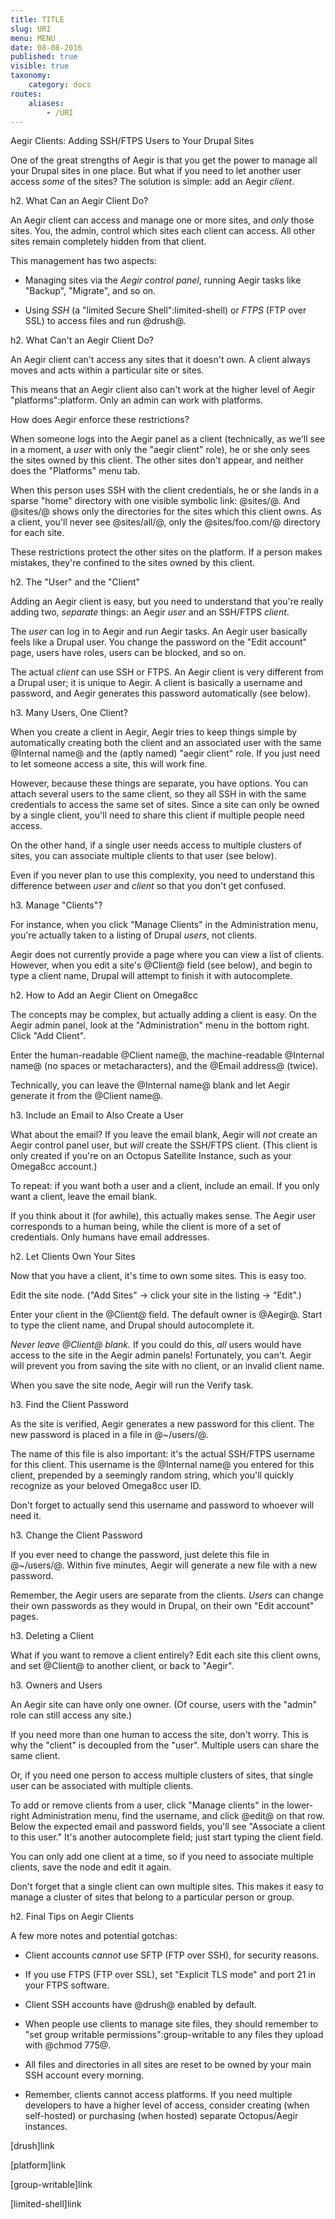 ```yaml
---
title: TITLE
slug: URI
menu: MENU
date: 08-08-2016
published: true
visible: true
taxonomy:
    category: docs
routes:
    aliases:
        - /URI
---
```


Aegir Clients: Adding SSH/FTPS Users to Your Drupal Sites

One of the great strengths of Aegir is that you get the power to
manage all your Drupal sites in one place. But what if you need to let
another user access _some_ of the sites? The solution is simple: add
an Aegir *client*.

h2. What Can an Aegir Client Do?

An Aegir client can access and manage one or more sites, and _only_
those sites. You, the admin, control which sites each client can
access. All other sites remain completely hidden from that client.

This management has two aspects:

* Managing sites via the *Aegir control panel*, running
Aegir tasks like "Backup", "Migrate", and so on.

* Using *SSH* (a "limited Secure Shell":limited-shell) or *FTPS* (FTP over SSL) to
  access files and run @drush@.

h2. What Can't an Aegir Client Do?

An Aegir client can't access any sites that it doesn't own. A client
always moves and acts within a particular site or sites.

This means that an Aegir client also can't work at the higher level of
Aegir "platforms":platform. Only an admin can work with platforms.

How does Aegir enforce these restrictions?

When someone logs into the Aegir panel as a client (technically, as
we'll see in a moment, a _user_ with only the "aegir client" role), he
or she only sees the sites owned by this client. The other sites don't
appear, and neither does the "Platforms" menu tab.

When this person uses SSH with the client credentials, he or she lands
in a sparse "home" directory with one visible symbolic link: @sites/@.
And @sites/@ shows only the directories for the sites which this
client owns. As a client, you'll never see @sites/all/@, only the
@sites/foo.com/@ directory for each site.

These restrictions protect the other sites on the platform. If a
person makes mistakes, they're confined to the sites owned by this
client.

h2. The "User" and the "Client"

Adding an Aegir client is easy, but you need to understand that you're
really adding two, _separate_ things: an Aegir _user_ and an SSH/FTPS
_client_.

The _user_ can log in to Aegir and run Aegir tasks. An Aegir user
basically feels like a Drupal user. You change the password on the
"Edit account" page, users have roles, users can be blocked, and so
on.

The actual _client_ can use SSH or FTPS. An Aegir client is very
different from a Drupal user; it is unique to Aegir. A client is
basically a username and password, and Aegir generates this password
automatically (see below).

h3. Many Users, One Client?

When you create a client in Aegir, Aegir tries to keep things simple
by automatically creating both the client and an associated user with
the same @Internal name@ and the (aptly named) "aegir client" role. If
you just need to let someone access a site, this will work fine.

However, because these things are separate, you have options. You can
attach several users to the same client, so they all SSH in with the
same credentials to access the same set of sites. Since a site can
only be owned by a single client, you'll need to share this client if
multiple people need access.

On the other hand, if a single user needs access to multiple clusters
of sites, you can associate multiple clients to that user (see below).

Even if you never plan to use this complexity, you need to understand
this difference between _user_ and _client_ so that you don't get
confused.

h3. Manage "Clients"?

For instance, when you click "Manage Clients" in the Administration
menu, you're actually taken to a listing of Drupal _users_, not
clients.

Aegir does not currently provide a page where you can view a list of
clients. However, when you edit a site's @Client@ field (see below),
and begin to type a client name, Drupal will attempt to finish it with
autocomplete.

h2. How to Add an Aegir Client on Omega8cc

The concepts may be complex, but actually adding a client is easy. On
the Aegir admin panel, look at the "Administration" menu in the bottom
right. Click "Add Client".

Enter the human-readable @Client name@, the machine-readable @Internal
name@ (no spaces or metacharacters), and the @Email address@ (twice).

Technically, you can leave the @Internal name@ blank and let Aegir
generate it from the @Client name@.

h3. Include an Email to Also Create a User

What about the email? If you leave the email blank, Aegir will _not_
create an Aegir control panel user, but _will_ create the SSH/FTPS
client. (This client is only created if you're on an Octopus Satellite
Instance, such as your Omega8cc account.)

To repeat: if you want both a user and a client, include an email. If
you only want a client, leave the email blank.

If you think about it (for awhile), this actually makes sense. The
Aegir user corresponds to a human being, while the client is more of a
set of credentials. Only humans have email addresses.

h2. Let Clients Own Your Sites

Now that you have a client, it's time to own some sites. This is easy
too.

Edit the site node. ("Add Sites" -> click your site in the listing ->
"Edit".)

Enter your client in the @Client@ field. The default owner is @Aegir@.
Start to type the client name, and Drupal should autocomplete it.

 *Never leave @Client@ blank.* If you could do this, _all_ users would
  have access to the site in the Aegir admin panels! Fortunately, you
  can't. Aegir will prevent you from saving the site with no client,
  or an invalid client name.

When you save the site node, Aegir will run the Verify task.

h3. Find the Client Password

As the site is verified, Aegir generates a new password for this
client. The new password is placed in a file in @~/users/@.

The name of this file is also important: it's the actual SSH/FTPS
username for this client. This username is the @Internal name@ you
entered for this client, prepended by a seemingly random string, which
you'll quickly recognize as your beloved Omega8cc user ID.

Don't forget to actually send this username and password to whoever
will need it.

h3. Change the Client Password

If you ever need to change the password, just delete this file in
@~/users/@. Within five minutes, Aegir will generate a new file with a
new password.

Remember, the Aegir users are separate from the clients. _Users_ can
change their own passwords as they would in Drupal, on their own "Edit
account" pages.

h3. Deleting a Client

What if you want to remove a client entirely? Edit each site this
client owns, and set @Client@ to another client, or back to "Aegir".

h3. Owners and Users

An Aegir site can have only one owner. (Of course, users with the
"admin" role can still access any site.)

If you need more than one human to access the site, don't worry. This
is why the "client" is decoupled from the "user". Multiple users can
share the same client.

Or, if you need one person to access multiple clusters of sites, that
single user can be associated with multiple clients.

To add or remove clients from a user, click "Manage clients" in the
lower-right Administration menu, find the username, and click @edit@
on that row. Below the expected email and password fields, you'll see
"Associate a client to this user." It's another autocomplete field;
just start typing the client field.

You can only add one client at a time, so if you need to associate
multiple clients, save the node and edit it again.

Don't forget that a single client can own multiple sites. This makes
it easy to manage a cluster of sites that belong to a particular
person or group.

h2. Final Tips on Aegir Clients

A few more notes and potential gotchas:

* Client accounts _cannot_ use SFTP (FTP over SSH), for security
  reasons.

* If you use FTPS (FTP over SSL), set "Explicit TLS mode" and port 21
    in your FTPS software.

* Client SSH accounts have @drush@ enabled by default.

* When people use clients to manage site files, they should remember
    to "set group writable permissions":group-writable to any files they upload with
    @chmod 775@.

* All files and directories in all sites are reset to be owned by your
  main SSH account every morning.

* Remember, clients cannot access platforms. If you need multiple
developers to have a higher level of access, consider creating (when
self-hosted) or purchasing (when hosted) separate Octopus/Aegir
instances.

[drush]link

[platform]link

[group-writable]link

[limited-shell]link
